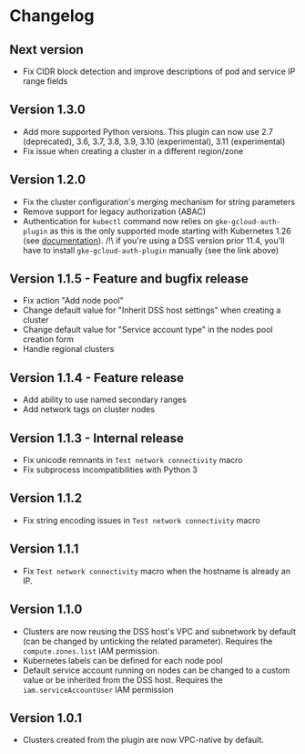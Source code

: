 # Changelog

## Next version
- Fix CIDR block detection and improve descriptions of pod and service IP range fields

## Version 1.3.0
- Add more supported Python versions. This plugin can now use 2.7 (deprecated), 3.6, 3.7, 3.8, 3.9, 3.10 (experimental), 3.11 (experimental)
- Fix issue when creating a cluster in a different region/zone

## Version 1.2.0
- Fix the cluster configuration's merging mechanism for string parameters
- Remove support for legacy authorization (ABAC)
- Authentication for `kubectl` command now relies on `gke-gcloud-auth-plugin` as this is the only supported mode starting with Kubernetes 1.26 (see [documentation](https://cloud.google.com/blog/products/containers-kubernetes/kubectl-auth-changes-in-gke)). 
/!\ if you're using a DSS version prior 11.4, you'll have to install `gke-gcloud-auth-plugin` manually (see the link above)

##  Version 1.1.5 - Feature and bugfix release
- Fix action "Add node pool"
- Change default value for "Inherit DSS host settings" when creating a cluster
- Change default value for "Service account type" in the nodes pool creation form
- Handle regional clusters

## Version 1.1.4 - Feature release
- Add ability to use named secondary ranges
- Add network tags on cluster nodes

## Version 1.1.3 - Internal release
- Fix unicode remnants in `Test network connectivity` macro
- Fix subprocess incompatibilities with Python 3

## Version 1.1.2
- Fix string encoding issues in `Test network connectivity` macro

## Version 1.1.1
- Fix `Test network connectivity` macro when the hostname is already an IP.

## Version 1.1.0
- Clusters are now reusing the DSS host's VPC and subnetwork by default (can be changed by unticking the related parameter). Requires the `compute.zones.list` IAM permission.
- Kubernetes labels can be defined for each node pool
- Default service account running on nodes can be changed to a custom value or be inherited from the DSS host. Requires the `iam.serviceAccountUser` IAM permission

## Version 1.0.1
- Clusters created from the plugin are now VPC-native by default.
